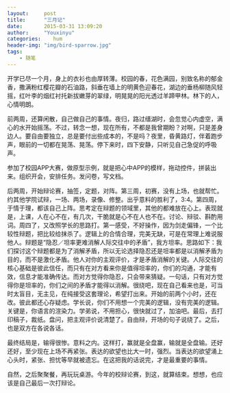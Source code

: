 ```yaml
---
layout:     post
title:      "三月记"
date:       2015-03-31 13:09:20
author:     "Youxinyu"
categories:    hum
header-img: "img/bird-sparrow.jpg"
tags:
    - 随笔
---
```


开学已尽一个月，身上的衣衫也由厚转薄。校园的春，花色满园，别致名称的郁金香，撒满粉红樱花瓣的石油路，斜垂在墙上的明黄色迎春花，湖边的垂杨柳随风轻摇，红叶李的烟红衬托新拔嫩芽的翠绿，明晃晃的阳光透过羊蹄甲林。林下的人，心情明朗。
<!--more-->
前两周，还算闲散，自己做自己的事情。夜归，路过缙湖时，会忽觉心内虚空，满心的水开始摇荡。不过，转念一想，现在所有，不都是我曾期盼？对啊，只是差身边人。要自由要独立，总是要付出些成本的，不是吗？夜里，昏黄路灯，伴着跑步声，眼前的一切都在晃荡、晃荡。停下来时，四下安静，只听见自己急促的呼吸声。

参加了校园APP大赛，做原型示例，就是把心中APP的模样，拖动控件，拼装出来。组织开会，安排任务。发问卷，写文档。

后两周，开始辩论赛，抽签，定题，对阵。第三周，初赛，没有上场，也就帮忙。约其他学院试辩，一场、两场，录像、修整。出乎意料的胜利了，3:4。第四周，于情于理，都该自己上阵。思考定在辩题的领域里，其他的都难放在心上。表现就是，上课，人在心不在，有几次，干脆就是心不在人也不在。讨论、辩驳、斟酌用词。周四了，又改照学长的思路打。第一感受，不好操作，因为剑走偏锋，一个比较性辩题，把比较给抹杀了。逻辑上的合情合理，完美无缺，可是在常理上难说服他人。辩题是“隐忍／坦率更难消解人际交往中的矛盾”，我方坦率。思路如下：我们探讨这个辩题都是为了消解矛盾，所以无论选择隐忍还是坦率都是以消解矛盾为目的，而不是激化矛盾。他人对你的主观评价，才是矛盾消解的关键。人际交往的核心基础是彼此信任，而只有在对方看来你是值得坦率的，你们的沟通，才能有效，信息才能准确传达。而对方觉得你隐忍，只会带来猜疑。一句话，只有对方觉得你是坦率的，你们之间的矛盾才能得以消解。很绕吧，现在自己看来也是，可当时太盲目，无主见，在纯接受这套理论，希望打出来。开始的前两个小时，还在改。彼此都还心存疑虑。学长说，你们不用想一个完美的逻辑，没有完美的逻辑。关键是，你语言的渲染力。学弟说，不用担心，很快就过了，加油吧。最后，去打印稿子，裁纸。盘问，把主观评价说清楚了。自由辩，开场的句子说绕了。之后，也是双方在各说各话。

最终结局是，输得很惨。意料之内。这样打，赢就是全盘赢，输就是全盘输。还好还好，至少现在上场不再紧张。表达的欲望也比大一时，强烈。当表达的欲望涌上心头时，紧张、担忧等早就被遗忘。在这把我的话说完，才是最重要的事情。

自然，之后聚聚餐，再玩玩桌游。今年的校辩论赛，到这，就算结束。想想，也应该是自己最后一次打辩论。


